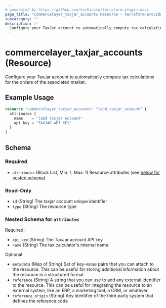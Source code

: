 ```yaml
---
# generated by https://github.com/hashicorp/terraform-plugin-docs
page_title: "commercelayer_taxjar_accounts Resource - terraform-provider-commercelayer"
subcategory: ""
description: |-
  Configure your TaxJar account to automatically compute tax calculations for the orders of the associated market.
---
```


# commercelayer_taxjar_accounts (Resource)

Configure your TaxJar account to automatically compute tax calculations for the orders of the associated market.

## Example Usage

```terraform
resource "commercelayer_taxjar_accounts" "labd_taxjar_account" {
  attributes {
    name    = "labd Taxjar Account"
    api_key = "TAXJAR_API_KEY"
  }
}
```

<!-- schema generated by tfplugindocs -->
## Schema

### Required

- `attributes` (Block List, Min: 1, Max: 1) Resource attributes (see [below for nested schema](#nestedblock--attributes))

### Read-Only

- `id` (String) The taxjar account unique identifier
- `type` (String) The resource type

<a id="nestedblock--attributes"></a>
### Nested Schema for `attributes`

Required:

- `api_key` (String) The TaxJar account API key.
- `name` (String) The tax calculator's internal name.

Optional:

- `metadata` (Map of String) Set of key-value pairs that you can attach to the resource. This can be useful for storing additional information about the resource in a structured format
- `reference` (String) A string that you can use to add any external identifier to the resource. This can be useful for integrating the resource to an external system, like an ERP, a marketing tool, a CRM, or whatever.
- `reference_origin` (String) Any identifier of the third party system that defines the reference code
